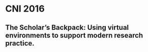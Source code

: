 # CNI 2016
## The Scholar’s Backpack: Using virtual environments to support modern research practice.

